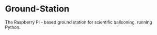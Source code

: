 # Ground-Station
The Raspberry Pi - based ground station for scientific ballooning, running Python.
